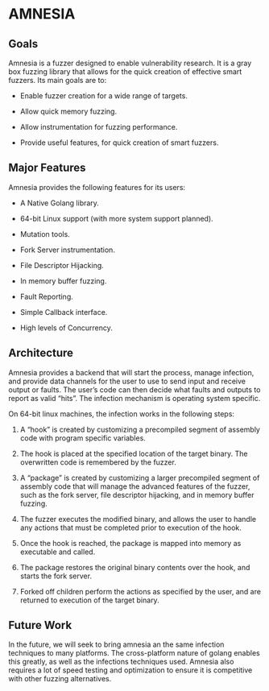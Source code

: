 AMNESIA
=======

Goals
-----

Amnesia is a fuzzer designed to enable vulnerability research. It is a
gray box fuzzing library that allows for the quick creation of effective
smart fuzzers. Its main goals are to:

-   Enable fuzzer creation for a wide range of targets.

-   Allow quick memory fuzzing.

-   Allow instrumentation for fuzzing performance.

-   Provide useful features, for quick creation of smart fuzzers.

Major Features
--------------

Amnesia provides the following features for its users:

-   A Native Golang library.

-   64-bit Linux support (with more system support planned).

-   Mutation tools.

-   Fork Server instrumentation.

-   File Descriptor Hijacking.

-   In memory buffer fuzzing.

-   Fault Reporting.

-   Simple Callback interface.

-   High levels of Concurrency.

Architecture
------------

Amnesia provides a backend that
will start the process, manage infection, and provide data channels for
the user to use to send input and receive output or faults. The user’s
code can then decide what faults and outputs to report as valid “hits”.
The infection mechanism is operating system specific.

On 64-bit linux machines, the infection works in the following steps:

1.  A “hook” is created by customizing a precompiled segment of assembly
    code with program specific variables.

2.  The hook is placed at the specified location of the target binary.
    The overwritten code is remembered by the fuzzer.

3.  A “package” is created by customizing a larger precompiled segment
    of assembly code that will manage the advanced features of the
    fuzzer, such as the fork server, file descriptor hijacking, and in
    memory buffer fuzzing.

4.  The fuzzer executes the modified binary, and allows the user to
    handle any actions that must be completed prior to execution of the
    hook.

5.  Once the hook is reached, the package is mapped into memory as
    executable and called.

6.  The package restores the original binary contents over the hook, and
    starts the fork server.

7.  Forked off children perform the actions as specified by the user,
    and are returned to execution of the target binary.

Future Work
-----------

In the future, we will seek to bring amnesia an the same infection
techniques to many platforms. The cross-platform nature of golang
enables this greatly, as well as the infections techniques used. Amnesia
also requires a lot of speed testing and optimization to ensure it is
competitive with other fuzzing alternatives.

